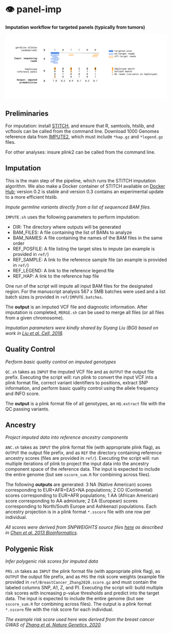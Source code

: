# 👁️ panel-imp

**Imputation workflow for targeted panels (typically from tumors)**

![flowchart](Off-Target-Figure.svg)

## Preliminaries

For imputation: install [STITCH](https://github.com/rwdavies/STITCH), and ensure that R, samtools, htslib, and vcftools can be called from the command line. Download 1000 Genomes reference data from [IMPUTE2](https://mathgen.stats.ox.ac.uk/impute/1000GP_Phase3.html), which must include `*hap.gz` and `*legend.gz` files. 

For other analyses: insure plink2 can be called from the command line.

## Imputation

This is the main step of the pipeline, which runs the STITCH imputation algorithm. We also make a Docker container of STITCH available on [Docker Hub](https://hub.docker.com/r/stefangroha/stitch_gcs); version 0.2 is stable and version 0.3 contains an experimental update to a more efficient htslib.

*Impute germline variants directly from a list of sequenced BAM files.*

`IMPUTE.sh` uses the following parameters to perform imputation:
* DIR: The directory where outputs will be generated
* BAM_FILES: A file containing the list of BAMs to analyze
* BAM_NAMES: A file containing the names of the BAM files in the same order
* REF_POSFILE: A file listing the target sites to impute (an example is provided in `ref/`)
* REF_SAMPLE: A link to the reference sample file (an example is provided in `ref/`)
* REF_LEGEND: A link to the reference legend file
* REF_HAP: A link to the reference hap file

One run of the script will impute all input BAM files for the designated region. For the manuscript analysis 567 x 5MB batches were used and a list batch sizes is provided in `ref/IMPUTE.batches`.

The **output** is an imputed VCF file and diagnostic information. After imputation is completed, `MERGE.sh` can be used to merge all files (or all files from a given chromosome).

*Imputation parameters were kindly shared by Siyang Liu (BGI) based on work in [Liu et al. Cell, 2018](https://pubmed.ncbi.nlm.nih.gov/30290141/).*

## Quality Control

*Perform basic quality control on imputed genotypes*

`QC.sh` takes as `INPUT` the imputed VCF file and as `OUTPUT` the output file prefix. Executing the script will: run plink to convert the input VCF into a plink format file, correct variant identifiers to positions, extract SNP information, and perform basic quality control using the allele frequency and INFO score.

The **output** is a plink format file of all genotypes, an `HQ.extract` file with the QC passing variants.

## Ancestry

*Project imputed data into reference ancestry components*

`ANC.sh` takes as `INPUT` the plink format file (with appropriate plink flag), as `OUTPUT` the output file prefix, and as `REF` the directory containing reference ancestry scores (files are provided in `ref/`). Executing the script will: run multiple iterations of plink to project the input data into the ancestry component space of the reference data. The input is expected to include the entire genome (but see `sscore_sum.R` for combining across files).

The following **outputs** are generated: 3 NA (Native American) scores corresponding to EUR+AFR+EAS+NA populations; 2 CO (Continental) scores corresponding to EUR+AFR populations; 1 AA (African American) score corresponding to AA admixture; 2 EA (European) scores corresponding to North/South Europe and Ashkenazi populations. Each ancestry projection is in a plink format `*.sscore` file with one row per individual.

*All scores were derived from SNPWEIGHTS source files [here](https://cdn1.sph.harvard.edu/wp-content/uploads/sites/181/2014/05/SNPweights2.1.tar.gz) as described in [Chen et al. 2013 Bioinformatics](https://www.ncbi.nlm.nih.gov/pmc/articles/PMC3661048/).*

## Polygenic Risk

*Infer polygenic risk scores for imputed data*

`PRS.sh` takes as `INPUT` the plink format file (with appropriate plink flag), as `OUTPUT` the output file prefix, and as `PRS` the risk score weights (example file provided in `ref/BreastCancer_Zhang2020.score.gz` and must contain the labeled columns SNP, A1, Z, and P). Executing the script will: build multiple risk scores with increasing p-value thresholds and predict into the target data. The input is expected to include the entire genome (but see `sscore_sum.R` for combining across files). The output is a plink format `*.sscore` file with the risk score for each individual.

*The example risk score used here was derived from the breast cancer GWAS of [Zhang et al. Nature Genetics, 2020](https://pubmed.ncbi.nlm.nih.gov/32424353/).*
